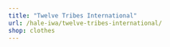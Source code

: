 ```yaml
---
title: "Twelve Tribes International"
url: /hale-iwa/twelve-tribes-international/
shop: clothes
---
```


